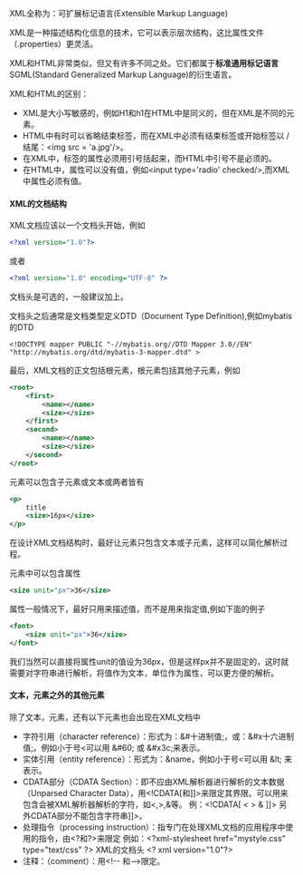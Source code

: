 XML全称为：可扩展标记语言(Extensible Markup Language)

XML是一种描述结构化信息的技术，它可以表示层次结构，这比属性文件（.properties）更灵活。

XML和HTML非常类似，但又有许多不同之处。它们都属于**标准通用标记语言**SGML(Standard Generalized Markup Language)的衍生语言。

XML和HTML的区别：

- XML是大小写敏感的，例如H1和h1在HTML中是同义的，但在XML是不同的元素。
- HTML中有时可以省略结束标签，而在XML中必须有结束标签或开始标签以 / 结尾：\<img src = 'a.jpg'/>。
- 在XML中，标签的属性必须用引号括起来，而HTML中引号不是必须的。
- 在HTML中，属性可以没有值，例如\<input type='radio' checked/>,而XML中属性必须有值。

#### XML的文档结构

XML文档应该以一个文档头开始，例如

```xml
<?xml version="1.0"?>
```

或者

```xml
<?xml version="1.0" encoding="UTF-8" ?>
```

文档头是可选的，一般建议加上。

文档头之后通常是文档类型定义DTD（Document Type Definition),例如mybatis的DTD

```xml-dtd
<!DOCTYPE mapper PUBLIC "-//mybatis.org//DTD Mapper 3.0//EN" "http://mybatis.org/dtd/mybatis-3-mapper.dtd" >
```

最后，XML文档的正文包括根元素，根元素包括其他子元素，例如

```xml
<root>
	<first>
    	<name></name>
        <size></size>
    </first>
    <second>
    	<name></name>
        <size></size>
    </second>
</root>
```

元素可以包含子元素或文本或两者皆有

```xml
<p>
	title
    <size>16px</size>
</p>
```

在设计XML文档结构时，最好让元素只包含文本或子元素，这样可以简化解析过程。

元素中可以包含属性

```xml
<size unit="px">36</size>
```

属性一般情况下，最好只用来描述值，而不是用来指定值,例如下面的例子

```xml
<font>
	<size unit="px">36</size>
</font>
```

我们当然可以直接将属性unit的值设为36px，但是这样px并不是固定的，这时就需要对字符串进行解析，将值作为文本，单位作为属性，可以更方便的解析。

#### 文本，元素之外的其他元素

除了文本，元素，还有以下元素也会出现在XML文档中

- 字符引用（character reference）：形式为：&#十进制值;，或：&#x十六进制值;。例如小于号\<可以用  \&#60;  或  \&#x3c;来表示。
- 实体引用（entity reference）：形式为：\&name，例如小于号\<可以用 \&lt; 来表示。
- CDATA部分（CDATA Section）：即不应由XML解析器进行解析的文本数据（Unparsed Character Data），用\<!CDATA[和]]\>来限定其界限。可以用来包含会被XML解析器解析的字符，如\<,\>,\&等。
  例：<!CDATA[ < > & ]]\>
  另外CDATA部分不能包含字符串]]>。
- 处理指令（processing instruction）：指专门在处理XML文档的应用程序中使用的指令，由\<?和?>来限定
  例如：\<?xml-stylesheet href="mystyle.css" type="text/css" ?>
  XML的文档头
  \<? xml version="1.0"?>
- 注释：（comment）：用\<!-- 和-->限定。